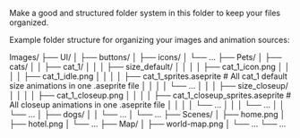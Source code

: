 Make a good and structured folder system in this folder to keep your files organized.

Example folder structure for organizing your images and animation sources:

Images/
├── UI/
│   ├── buttons/
│   ├── icons/
│   └── ...
├── Pets/
│   ├── cats/
│   │   ├── cat_1/
│   │   │   ├── size_default/
│   │   │   │   ├── cat_1_icon.png
│   │   │   │   ├── cat_1_idle.png
│   │   │   │   ├── cat_1_sprites.aseprite   # All cat_1 default size animations in one .aseprite file
│   │   │   │   └── ...
│   │   │   ├── size_closeup/
│   │   │   │   ├── cat_1_closeup.png
│   │   │   │   ├── cat_1_closeup_sprites.aseprite   # All closeup animations in one .aseprite file
│   │   │   │   └── ...
│   │   │   └── ...
│   │   └── ...
│   ├── dogs/
│   │   └── ...
│   └── ...
├── Scenes/
│   ├── home.png
│   ├── hotel.png
│   └── ...
├── Map/
│   ├── world-map.png
│   └── ...
└── ...